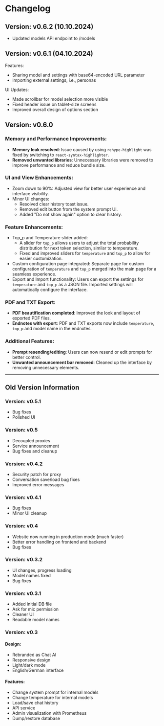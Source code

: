 # Changelog 

## Version: v0.6.2 (10.10.2024)
- Updated models API endpoint to /models

## Version: v0.6.1 (04.10.2024)

Features:
- Sharing model and settings with base64-encoded URL parameter
- Importing external settings, i.e., personas

UI Updates:
- Made scrollbar for model selection more visible
- Fixed header issue on tablet-size screens
- Improved overall design of options section

## Version: v0.6.0

### Memory and Performance Improvements:
- **Memory leak resolved**: Issue caused by using `rehype-highlight` was fixed by switching to `react-syntax-highlighter`.
- **Removed unwanted libraries**: Unnecessary libraries were removed to improve performance and reduce bundle size.

### UI and View Enhancements:
- Zoom down to 90%: Adjusted view for better user experience and interface visibility.
- Minor UI changes:
    - Resolved clear history toast issue.
    - Removed edit button from the system prompt UI.
    - Added "Do not show again" option to clear history.

### Feature Enhancements:
- Top_p and Temperature slider added:
    - A slider for `top_p` allows users to adjust the total probability distribution for next token selection, similar to temperature.
    - Fixed and improved sliders for `temperature` and `top_p` to allow for easier customization.
- Custom configuration page integrated: Separate page for custom configuration of `temperature` and `top_p` merged into the main page for a seamless experience.
- Export and Import functionality: Users can export the settings for `temperature` and `top_p` as a JSON file. Imported settings will automatically configure the interface.

### PDF and TXT Export:
- **PDF beautification completed**: Improved the look and layout of exported PDF files.
- **Endnotes with export**: PDF and TXT exports now include `temperature`, `top_p` and model name in the endnotes.

### Additional Features:
- **Prompt resending/editing**: Users can now resend or edit prompts for better control.
- **Unwanted announcement bar removed**: Cleaned up the interface by removing unnecessary elements.

<hr>

## Old Version Information

### Version: v0.5.1
- Bug fixes
- Polished UI

### Version: v0.5
- Decoupled proxies
- Service announcement
- Bug fixes and cleanup

### Version: v0.4.2
- Security patch for proxy
- Conversation save/load bug fixes
- Improved error messages

### Version: v0.4.1
- Bug fixes
- Minor UI cleanup

### Version: v0.4
- Website now running in production mode (much faster)
- Better error handling on frontend and backend
- Bug fixes

### Version: v0.3.2
- UI changes, progress loading
- Model names fixed
- Bug fixes

### Version: v0.3.1
- Added initial DB file
- Ask for mic permission
- Cleaner UI
- Readable model names

### Version: v0.3

#### Design:
- Rebranded as Chat AI
- Responsive design
- Light/dark mode
- English/German interface

#### Features:
- Change system prompt for internal models
- Change temperature for internal models
- Load/save chat history
- API service
- Admin visualization with Prometheus
- Dump/restore database
